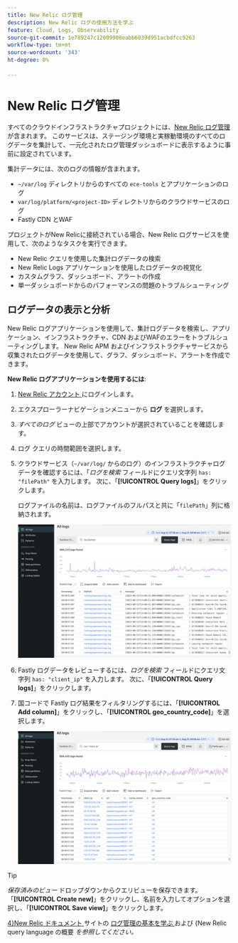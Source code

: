 ```yaml
---
title: New Relic ログ管理
description: New Relic ログの使用方法を学ぶ
feature: Cloud, Logs, Observability
source-git-commit: 1e789247c12009908eabb6039d951acbdfcc9263
workflow-type: tm+mt
source-wordcount: '343'
ht-degree: 0%

---
```


# New Relic ログ管理

すべてのクラウドインフラストラクチャプロジェクトには、[New Relic ログ管理 ](https://docs.newrelic.com/docs/logs/get-started/get-started-log-management/) が含まれます。 このサービスは、ステージング環境と実稼動環境のすべてのログデータを集計して、一元化されたログ管理ダッシュボードに表示するように事前に設定されています。

集計データには、次のログの情報が含まれます。

- `~/var/log` ディレクトリからのすべての `ece-tools` とアプリケーションのログ
- `var/log/platform/<project-ID>` ディレクトリからのクラウドサービスのログ
- Fastly CDN とWAF

プロジェクトがNew Relicに接続されている場合、New Relic ログサービスを使用して、次のようなタスクを実行できます。

- New Relic クエリを使用した集計ログデータの検索
- New Relic Logs アプリケーションを使用したログデータの視覚化
- カスタムグラフ、ダッシュボード、アラートの作成
- 単一ダッシュボードからのパフォーマンスの問題のトラブルシューティング

## ログデータの表示と分析

New Relic ログアプリケーションを使用して、集計ログデータを検索し、アプリケーション、インフラストラクチャ、CDN およびWAFのエラーをトラブルシューティングします。 New Relic APM およびインフラストラクチャサービスから収集されたログデータを使用して、グラフ、ダッシュボード、アラートを作成できます。

**New Relic ログアプリケーションを使用するには**:

1. [New Relic アカウント ](https://login.newrelic.com/login) にログインします。

1. エクスプローラーナビゲーションメニューから **ログ** を選択します。

1. _すべてのログ_ ビューの上部でアカウントが選択されていることを確認します。

1. ログ クエリの時間範囲を選択します。

1. クラウドサービス（`~/var/log/` からのログ）のインフラストラクチャログデータを確認するには、「_ログを検索_ フィールドにクエリ文字列 `has: "filePath"` を入力します。 次に、「**[!UICONTROL Query logs]**」をクリックします。

   ログファイルの名前は、ログファイルのフルパスと共に「`filePath`」列に格納されます。

   ![Cloud Project New Relic サービスのログデータ ](../../assets/new-relic/var-log-query.png)

1. Fastly ログデータをレビューするには、_ログを検索_ フィールドにクエリ文字列 `has: "client_ip"` を入力します。 次に、「**[!UICONTROL Query logs]**」をクリックします。

1. 国コードで Fastly ログ結果をフィルタリングするには、「**[!UICONTROL Add column]**」をクリックし、「**[!UICONTROL geo_country_code]**」を選択します。

   ![Cloud Project New Relic CDN ログ属性フィルター ](../../assets/new-relic/fastly-countrycode-filter.png)

>[!TIP]
>
>_保存済みのビュー_ ドロップダウンからクエリビューを保存できます。 「**[!UICONTROL Create new]**」をクリックし、名前を入力してオプションを選択し、「**[!UICONTROL Save view]**」をクリックします。
>
>[4&rbrace;New Relic ドキュメント ](https://docs.newrelic.com/docs/logs/get-started/get-started-log-management/) サイトの [ ログ管理の基本を学ぶ ](https://docs.newrelic.com/docs/query-your-data/nrql-new-relic-query-language/get-started/introduction-nrql-new-relics-query-language/) および &lbrace;New Relic query language の概要 _を参照してください。_
